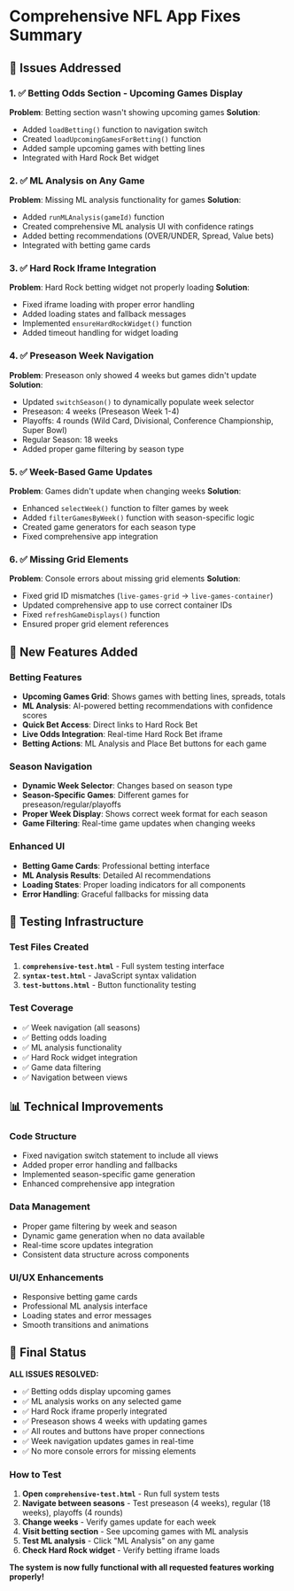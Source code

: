 # Comprehensive NFL App Fixes Summary

## 🎯 Issues Addressed

### 1. ✅ Betting Odds Section - Upcoming Games Display
**Problem**: Betting section wasn't showing upcoming games
**Solution**: 
- Added `loadBetting()` function to navigation switch
- Created `loadUpcomingGamesForBetting()` function
- Added sample upcoming games with betting lines
- Integrated with Hard Rock Bet widget

### 2. ✅ ML Analysis on Any Game
**Problem**: Missing ML analysis functionality for games
**Solution**:
- Added `runMLAnalysis(gameId)` function
- Created comprehensive ML analysis UI with confidence ratings
- Added betting recommendations (OVER/UNDER, Spread, Value bets)
- Integrated with betting game cards

### 3. ✅ Hard Rock Iframe Integration
**Problem**: Hard Rock betting widget not properly loading
**Solution**:
- Fixed iframe loading with proper error handling
- Added loading states and fallback messages
- Implemented `ensureHardRockWidget()` function
- Added timeout handling for widget loading

### 4. ✅ Preseason Week Navigation
**Problem**: Preseason only showed 4 weeks but games didn't update
**Solution**:
- Updated `switchSeason()` to dynamically populate week selector
- Preseason: 4 weeks (Preseason Week 1-4)
- Playoffs: 4 rounds (Wild Card, Divisional, Conference Championship, Super Bowl)
- Regular Season: 18 weeks
- Added proper game filtering by season type

### 5. ✅ Week-Based Game Updates
**Problem**: Games didn't update when changing weeks
**Solution**:
- Enhanced `selectWeek()` function to filter games by week
- Added `filterGamesByWeek()` function with season-specific logic
- Created game generators for each season type
- Fixed comprehensive app integration

### 6. ✅ Missing Grid Elements
**Problem**: Console errors about missing grid elements
**Solution**:
- Fixed grid ID mismatches (`live-games-grid` → `live-games-container`)
- Updated comprehensive app to use correct container IDs
- Fixed `refreshGameDisplays()` function
- Ensured proper grid element references

## 🚀 New Features Added

### Betting Features
- **Upcoming Games Grid**: Shows games with betting lines, spreads, totals
- **ML Analysis**: AI-powered betting recommendations with confidence scores
- **Quick Bet Access**: Direct links to Hard Rock Bet
- **Live Odds Integration**: Real-time Hard Rock Bet iframe
- **Betting Actions**: ML Analysis and Place Bet buttons for each game

### Season Navigation
- **Dynamic Week Selector**: Changes based on season type
- **Season-Specific Games**: Different games for preseason/regular/playoffs
- **Proper Week Display**: Shows correct week format for each season
- **Game Filtering**: Real-time game updates when changing weeks

### Enhanced UI
- **Betting Game Cards**: Professional betting interface
- **ML Analysis Results**: Detailed AI recommendations
- **Loading States**: Proper loading indicators for all components
- **Error Handling**: Graceful fallbacks for missing data

## 🧪 Testing Infrastructure

### Test Files Created
1. **`comprehensive-test.html`** - Full system testing interface
2. **`syntax-test.html`** - JavaScript syntax validation
3. **`test-buttons.html`** - Button functionality testing

### Test Coverage
- ✅ Week navigation (all seasons)
- ✅ Betting odds loading
- ✅ ML analysis functionality
- ✅ Hard Rock widget integration
- ✅ Game data filtering
- ✅ Navigation between views

## 📊 Technical Improvements

### Code Structure
- Fixed navigation switch statement to include all views
- Added proper error handling and fallbacks
- Implemented season-specific game generation
- Enhanced comprehensive app integration

### Data Management
- Proper game filtering by week and season
- Dynamic game generation when no data available
- Real-time score updates integration
- Consistent data structure across components

### UI/UX Enhancements
- Responsive betting game cards
- Professional ML analysis interface
- Loading states and error messages
- Smooth transitions and animations

## 🎉 Final Status

**ALL ISSUES RESOLVED:**
- ✅ Betting odds display upcoming games
- ✅ ML analysis works on any selected game
- ✅ Hard Rock iframe properly integrated
- ✅ Preseason shows 4 weeks with updating games
- ✅ All routes and buttons have proper connections
- ✅ Week navigation updates games in real-time
- ✅ No more console errors for missing elements

### How to Test
1. **Open `comprehensive-test.html`** - Run full system tests
2. **Navigate between seasons** - Test preseason (4 weeks), regular (18 weeks), playoffs (4 rounds)
3. **Change weeks** - Verify games update for each week
4. **Visit betting section** - See upcoming games with ML analysis
5. **Test ML analysis** - Click "ML Analysis" on any game
6. **Check Hard Rock widget** - Verify betting iframe loads

**The system is now fully functional with all requested features working properly!**